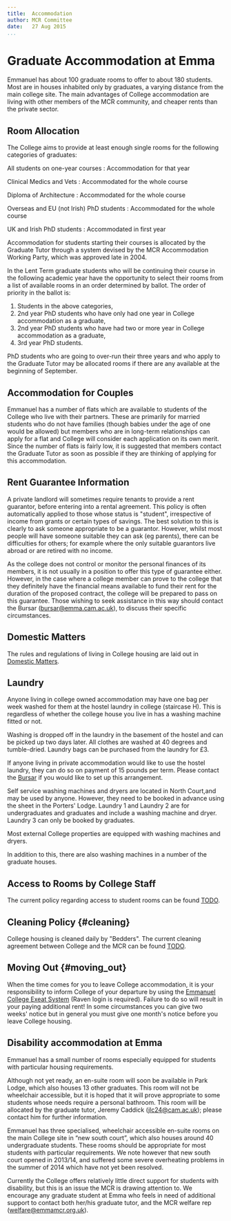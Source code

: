 ```yaml
---
title:  Accommodation  
author: MCR Committee  
date:   27 Aug 2015  
...
```


# Graduate Accommodation at Emma

Emmanuel has about 100 graduate rooms to offer to about 180 students.
Most are in houses inhabited only by graduates, a varying distance from
the main college site. The main advantages of College accommodation are
living with other members of the MCR community, and cheaper rents than
the private sector.

## Room Allocation

The College aims to provide at least enough single rooms for the
following categories of graduates:

All students on one-year courses
:   Accommodation for that year

Clinical Medics and Vets
:   Accommodated for the whole course

Diploma of Architecture
:   Accommodated for the whole course

Overseas and EU (not Irish) PhD students
:   Accommodated for the whole course

UK and Irish PhD students
:   Accommodated in first year

Accommodation for students starting their courses is allocated by the
Graduate Tutor through a system devised by the MCR Accommodation Working
Party, which was approved late in 2004.

In the Lent Term graduate students who will be continuing their course
in the following academic year have the opportunity to select their
rooms from a list of available rooms in an order determined by ballot.
The order of priority in the ballot is:

1.  Students in the above categories,
2.  2nd year PhD students who have only had one year in College
    accommodation as a graduate,
3.  2nd year PhD students who have had two or more year in College
    accommodation as a graduate,
4.  3rd year PhD students.

PhD students who are going to over-run their three years and who apply
to the Graduate Tutor may be allocated rooms if there are any available
at the beginning of September.

## Accommodation for Couples

Emmanuel has a number of flats which are available to students of the
College who live with their partners. These are primarily for married
students who do not have families (though babies under the age of one
would be allowed) but members who are in long-term relationships can
apply for a flat and College will consider each application on its own
merit. Since the number of flats is fairly low, it is suggested that
members contact the Graduate Tutor as soon as possible if they are
thinking of applying for this accommodation.

## Rent Guarantee Information

A private landlord will sometimes require tenants to provide a rent
guarantor, before entering into a rental agreement. This policy is often
automatically applied to those whose status is "student", irrespective
of income from grants or certain types of savings. The best solution to
this is clearly to ask someone appropriate to be a guarantor. However,
whilst most people will have someone suitable they can ask (eg parents),
there can be difficulties for others; for example where the only
suitable guarantors live abroad or are retired with no income.

As the college does not control or monitor the personal finances of its
members, it is not usually in a position to offer this type of guarantee
either. However, in the case where a college member can prove to the
college that they definitely have the financial means available to fund
their rent for the duration of the proposed contract, the college will
be prepared to pass on this guarantee. Those wishing to seek assistance
in this way should contact the Bursar
([bursar@emma.cam.ac.uk](mailto:"bursar@emma.cam.ac.uk")), to discuss
their specific circumstances.

## Domestic Matters

The rules and regulations of living in College housing are laid out in
[Domestic
Matters](http://www.emma.cam.ac.uk/about/documents/pdfs/Domestic%20Matters.pdf).

## Laundry

Anyone living in college owned accommodation may have one bag per week
washed for them at the hostel laundry in college (staircase H). This is
regardless of whether the college house you live in has a washing
machine fitted or not.

Washing is dropped off in the laundry in the basement of the hostel and can be
picked up two days later. All clothes are washed at 40 degrees and
tumble-dried. Laundry bags can be purchased from the laundry for £3.

If anyone living in private accommodation would like to use the hostel
laundry, they can do so on payment of 15 pounds per term. Please contact
the [Bursar](mailto:bursar@emma.cam.ac.uk) if you would like to set up
this arrangement.

Self service washing machines and dryers are located in North Court,and
may be used by anyone. However, they need to be booked in advance using
the sheet in the Porters' Lodge. Laundry 1 and Laundry 2 are for
undergraduates and graduates and include a washing machine and dryer.
Laundry 3 can only be booked by graduates.

Most external College properties are equipped with washing machines and
dryers.

In addition to this, there are also washing machines in a number of the
graduate houses.

## Access to Rooms by College Staff

The current policy regarding access to student rooms can be found
[TODO](uploads/other_important_documents/access_to_rooms_by_staff.pdf).


## Cleaning Policy {#cleaning}

College housing is cleaned daily by "Bedders". The current cleaning
agreement between College and the MCR can be found
[TODO](uploads/other_important_documents/cleaning_policy.pdf).

## Moving Out {#moving_out}

When the time comes for you to leave College accommodation, it is your
responsibility to inform College of your departure by using the
[Emmanuel College Exeat
System](https://www.emma.cam.ac.uk/contact/students/exeat/graduates/)
(Raven login is required). Failure to do so will result in your paying
additional rent! In some circumstances you can give two weeks' notice
but in general you must give one month's notice before you leave College
housing.

## Disability accommodation at Emma

Emmanuel has a small number of rooms especially equipped for students
with particular housing requirements.

Although not yet ready, an en-suite room will soon be available in Park
Lodge, which also houses 13 other graduates. This room will not be
wheelchair accessible, but it is hoped that it will prove appropriate to
some students whose needs require a personal bathroom. This room will be
allocated by the graduate tutor, Jeremy Caddick (<jlc24@cam.ac.uk>);
please contact him for further information.

Emmanuel has three specialised, wheelchair accessible en-suite rooms on
the main College site in “new south court”, which also houses around 40
undergraduate students. These rooms should be appropriate for most
students with particular requirements. We note however that new south
court opened in 2013/14, and suffered some severe overheating problems
in the summer of 2014 which have not yet been resolved.

Currently the College offers relatively little direct support for
students with disability, but this is an issue the MCR is drawing
attention to. We encourage any graduate student at Emma who feels in
need of additional support to contact both her/his graduate tutor, and
the MCR welfare rep (<welfare@emmamcr.org.uk>).
